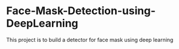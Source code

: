 # Face-Mask-Detection-using-DeepLearning
This project is to build a detector for face mask using deep learning
